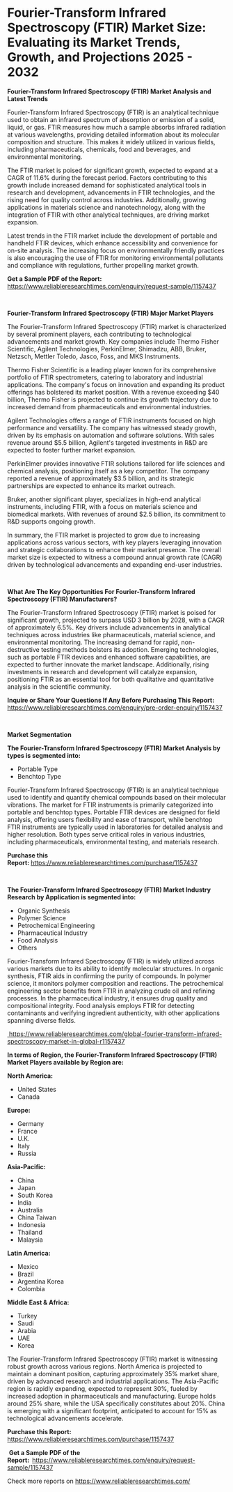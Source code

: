 <p><h1>Fourier-Transform Infrared Spectroscopy (FTIR) Market Size: Evaluating its Market Trends, Growth, and Projections 2025 - 2032</h1></p><p><strong>Fourier-Transform Infrared Spectroscopy (FTIR) Market Analysis and Latest Trends</strong></p>
<p><p>Fourier-Transform Infrared Spectroscopy (FTIR) is an analytical technique used to obtain an infrared spectrum of absorption or emission of a solid, liquid, or gas. FTIR measures how much a sample absorbs infrared radiation at various wavelengths, providing detailed information about its molecular composition and structure. This makes it widely utilized in various fields, including pharmaceuticals, chemicals, food and beverages, and environmental monitoring.</p><p>The FTIR market is poised for significant growth, expected to expand at a CAGR of 11.6% during the forecast period. Factors contributing to this growth include increased demand for sophisticated analytical tools in research and development, advancements in FTIR technologies, and the rising need for quality control across industries. Additionally, growing applications in materials science and nanotechnology, along with the integration of FTIR with other analytical techniques, are driving market expansion.</p><p>Latest trends in the FTIR market include the development of portable and handheld FTIR devices, which enhance accessibility and convenience for on-site analysis. The increasing focus on environmentally friendly practices is also encouraging the use of FTIR for monitoring environmental pollutants and compliance with regulations, further propelling market growth.</p></p>
<p><strong>Get a Sample PDF of the Report:&nbsp;</strong> <a href="https://www.reliableresearchtimes.com/enquiry/request-sample/1157437?utm_campaign=2931&utm_medium=2&utm_source=Github&utm_content=ia&utm_term=11042025&utm_id=fourier-transform-infrared-spectroscopy-ftir">https://www.reliableresearchtimes.com/enquiry/request-sample/1157437</a></p>
<p>&nbsp;</p>
<p><strong>Fourier-Transform Infrared Spectroscopy (FTIR) Major Market Players</strong></p>
<p><p>The Fourier-Transform Infrared Spectroscopy (FTIR) market is characterized by several prominent players, each contributing to technological advancements and market growth. Key companies include Thermo Fisher Scientific, Agilent Technologies, PerkinElmer, Shimadzu, ABB, Bruker, Netzsch, Mettler Toledo, Jasco, Foss, and MKS Instruments. </p><p>Thermo Fisher Scientific is a leading player known for its comprehensive portfolio of FTIR spectrometers, catering to laboratory and industrial applications. The company's focus on innovation and expanding its product offerings has bolstered its market position. With a revenue exceeding $40 billion, Thermo Fisher is projected to continue its growth trajectory due to increased demand from pharmaceuticals and environmental industries.</p><p>Agilent Technologies offers a range of FTIR instruments focused on high performance and versatility. The company has witnessed steady growth, driven by its emphasis on automation and software solutions. With sales revenue around $5.5 billion, Agilent's targeted investments in R&D are expected to foster further market expansion.</p><p>PerkinElmer provides innovative FTIR solutions tailored for life sciences and chemical analysis, positioning itself as a key competitor. The company reported a revenue of approximately $3.5 billion, and its strategic partnerships are expected to enhance its market outreach.</p><p>Bruker, another significant player, specializes in high-end analytical instruments, including FTIR, with a focus on materials science and biomedical markets. With revenues of around $2.5 billion, its commitment to R&D supports ongoing growth.</p><p>In summary, the FTIR market is projected to grow due to increasing applications across various sectors, with key players leveraging innovation and strategic collaborations to enhance their market presence. The overall market size is expected to witness a compound annual growth rate (CAGR) driven by technological advancements and expanding end-user industries.</p></p>
<p>&nbsp;</p>
<p><strong>What Are The Key Opportunities For Fourier-Transform Infrared Spectroscopy (FTIR) Manufacturers?</strong></p>
<p><p>The Fourier-Transform Infrared Spectroscopy (FTIR) market is poised for significant growth, projected to surpass USD 3 billion by 2028, with a CAGR of approximately 6.5%. Key drivers include advancements in analytical techniques across industries like pharmaceuticals, material science, and environmental monitoring. The increasing demand for rapid, non-destructive testing methods bolsters its adoption. Emerging technologies, such as portable FTIR devices and enhanced software capabilities, are expected to further innovate the market landscape. Additionally, rising investments in research and development will catalyze expansion, positioning FTIR as an essential tool for both qualitative and quantitative analysis in the scientific community.</p></p>
<p><strong>Inquire or Share Your Questions If Any Before Purchasing This Report:</strong> <a href="https://www.reliableresearchtimes.com/enquiry/pre-order-enquiry/1157437?utm_campaign=2931&utm_medium=2&utm_source=Github&utm_content=ia&utm_term=11042025&utm_id=fourier-transform-infrared-spectroscopy-ftir">https://www.reliableresearchtimes.com/enquiry/pre-order-enquiry/1157437</a></p>
<p>&nbsp;</p>
<p><strong>Market Segmentation</strong></p>
<p><strong>The Fourier-Transform Infrared Spectroscopy (FTIR) Market Analysis by types is segmented into:</strong></p>
<p><ul><li>Portable Type</li><li>Benchtop Type</li></ul></p>
<p><p>Fourier-Transform Infrared Spectroscopy (FTIR) is an analytical technique used to identify and quantify chemical compounds based on their molecular vibrations. The market for FTIR instruments is primarily categorized into portable and benchtop types. Portable FTIR devices are designed for field analysis, offering users flexibility and ease of transport, while benchtop FTIR instruments are typically used in laboratories for detailed analysis and higher resolution. Both types serve critical roles in various industries, including pharmaceuticals, environmental testing, and materials research.</p></p>
<p><strong>Purchase this Report:&nbsp;</strong><a href="https://www.reliableresearchtimes.com/purchase/1157437?utm_campaign=2931&utm_medium=2&utm_source=Github&utm_content=ia&utm_term=11042025&utm_id=fourier-transform-infrared-spectroscopy-ftir">https://www.reliableresearchtimes.com/purchase/1157437</a></p>
<p>&nbsp;</p>
<p><strong>The Fourier-Transform Infrared Spectroscopy (FTIR) Market Industry Research by Application is segmented into:</strong></p>
<p><ul><li>Organic Synthesis</li><li>Polymer Science</li><li>Petrochemical Engineering</li><li>Pharmaceutical Industry</li><li>Food Analysis</li><li>Others</li></ul></p>
<p><p>Fourier-Transform Infrared Spectroscopy (FTIR) is widely utilized across various markets due to its ability to identify molecular structures. In organic synthesis, FTIR aids in confirming the purity of compounds. In polymer science, it monitors polymer composition and reactions. The petrochemical engineering sector benefits from FTIR in analyzing crude oil and refining processes. In the pharmaceutical industry, it ensures drug quality and compositional integrity. Food analysis employs FTIR for detecting contaminants and verifying ingredient authenticity, with other applications spanning diverse fields.</p></p>
<p><a href="https://www.reliableresearchtimes.com/global-fourier-transform-infrared-spectroscopy-market-in-global-r1157437?utm_campaign=2931&utm_medium=2&utm_source=Github&utm_content=ia&utm_term=11042025&utm_id=fourier-transform-infrared-spectroscopy-ftir">&nbsp;https://www.reliableresearchtimes.com/global-fourier-transform-infrared-spectroscopy-market-in-global-r1157437</a></p>
<p><strong>In terms of Region, the Fourier-Transform Infrared Spectroscopy (FTIR) Market Players available by Region are:</strong></p>
<p>
    <p> <strong> North America: </strong>
        <ul>
            <li>United States</li>
            <li>Canada</li>
        </ul>
        </p> 
    <p> <strong> Europe: </strong>
        <ul>
            <li>Germany</li>
            <li>France</li>
            <li>U.K.</li>
            <li>Italy</li>
            <li>Russia</li>
        </ul>
        </p> 
    <p> <strong> Asia-Pacific: </strong>
        <ul>
            <li>China</li>
            <li>Japan</li>
            <li>South Korea</li>
            <li>India</li>
            <li>Australia</li>
            <li>China Taiwan</li>
            <li>Indonesia</li>
            <li>Thailand</li>
            <li>Malaysia</li>
        </ul>
        </p> 
    <p> <strong> Latin America: </strong>
        <ul>
            <li>Mexico</li>
            <li>Brazil</li>
            <li>Argentina Korea</li>
            <li>Colombia</li>
        </ul>
        </p> 
    <p> <strong> Middle East & Africa: </strong>
        <ul>
            <li>Turkey</li>
            <li>Saudi</li>
            <li>Arabia</li>
            <li>UAE</li>
            <li>Korea</li>
        </ul>
    </p>
    </p>
<p><p>The Fourier-Transform Infrared Spectroscopy (FTIR) market is witnessing robust growth across various regions. North America is projected to maintain a dominant position, capturing approximately 35% market share, driven by advanced research and industrial applications. The Asia-Pacific region is rapidly expanding, expected to represent 30%, fueled by increased adoption in pharmaceuticals and manufacturing. Europe holds around 25% share, while the USA specifically constitutes about 20%. China is emerging with a significant footprint, anticipated to account for 15% as technological advancements accelerate.</p></p>
<p><strong>Purchase this Report: </strong><a href="https://www.reliableresearchtimes.com/purchase/1157437?utm_campaign=2931&utm_medium=2&utm_source=Github&utm_content=ia&utm_term=11042025&utm_id=fourier-transform-infrared-spectroscopy-ftir">https://www.reliableresearchtimes.com/purchase/1157437</a></p>
<p>&nbsp;<strong>Get a Sample PDF of the Report:&nbsp;&nbsp;</strong><a href="https://www.reliableresearchtimes.com/enquiry/request-sample/1157437?utm_campaign=2931&utm_medium=2&utm_source=Github&utm_content=ia&utm_term=11042025&utm_id=fourier-transform-infrared-spectroscopy-ftir">https://www.reliableresearchtimes.com/enquiry/request-sample/1157437</a></p>
<p><strong></strong></p>
<p>Check more reports on <a href="https://www.reliableresearchtimes.com/?utm_campaign=2931&utm_medium=2&utm_source=Github&utm_content=ia&utm_term=11042025&utm_id=fourier-transform-infrared-spectroscopy-ftir">https://www.reliableresearchtimes.com/</a></p>